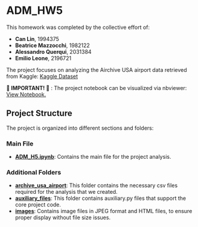 
# ADM_HW5

This homework was completed by the collective effort of:
- **Can Lin**, 1994375
- **Beatrice Mazzocchi**, 1982122
- **Alessandro Querqui**, 2031384
- **Emilio Leone**, 2196721

The project focuses on analyzing the Airchive USA airport data retrieved from Kaggle: [Kaggle Dataset](https://www.kaggle.com/datasets/flashgordon/usa-airport-dataset)

 **🚨 IMPORTANT! 🚨** :  The project notebook can be visualized via nbviewer: [View Notebook.](https://nbviewer.org/github/LinCannn/ADM-HW5/blob/main/ADM_H5.ipynb)


## Project Structure

The project is organized into different sections and folders:

### **Main File**
- **[ADM_H5.ipynb](ADM_H5.ipynb)**: Contains the main file for the project analysis.

### **Additional Folders**
- **[archive_usa_airport](archive_usa_airport)**: This folder contains the necessary csv files required for the analysis that we created.
- **[auxiliary_files](auxiliary_files)**: This folder contains auxiliary.py files that support the core project code.
- **[images](images)**: Contains image files in JPEG format and HTML files, to ensure proper display without file size issues.

